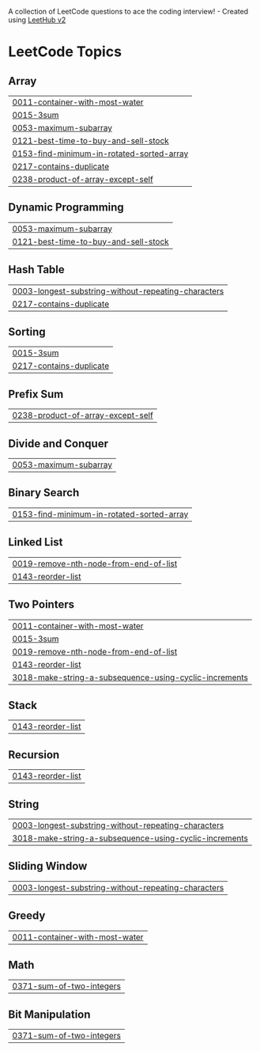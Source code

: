 A collection of LeetCode questions to ace the coding interview! - Created using [LeetHub v2](https://github.com/arunbhardwaj/LeetHub-2.0)
<!---LeetCode Topics Start-->
# LeetCode Topics
## Array
|  |
| ------- |
| [0011-container-with-most-water](https://github.com/manavisharma14/Leetcode/tree/master/0011-container-with-most-water) |
| [0015-3sum](https://github.com/manavisharma14/Leetcode/tree/master/0015-3sum) |
| [0053-maximum-subarray](https://github.com/manavisharma14/Leetcode/tree/master/0053-maximum-subarray) |
| [0121-best-time-to-buy-and-sell-stock](https://github.com/manavisharma14/Leetcode/tree/master/0121-best-time-to-buy-and-sell-stock) |
| [0153-find-minimum-in-rotated-sorted-array](https://github.com/manavisharma14/Leetcode/tree/master/0153-find-minimum-in-rotated-sorted-array) |
| [0217-contains-duplicate](https://github.com/manavisharma14/Leetcode/tree/master/0217-contains-duplicate) |
| [0238-product-of-array-except-self](https://github.com/manavisharma14/Leetcode/tree/master/0238-product-of-array-except-self) |
## Dynamic Programming
|  |
| ------- |
| [0053-maximum-subarray](https://github.com/manavisharma14/Leetcode/tree/master/0053-maximum-subarray) |
| [0121-best-time-to-buy-and-sell-stock](https://github.com/manavisharma14/Leetcode/tree/master/0121-best-time-to-buy-and-sell-stock) |
## Hash Table
|  |
| ------- |
| [0003-longest-substring-without-repeating-characters](https://github.com/manavisharma14/Leetcode/tree/master/0003-longest-substring-without-repeating-characters) |
| [0217-contains-duplicate](https://github.com/manavisharma14/Leetcode/tree/master/0217-contains-duplicate) |
## Sorting
|  |
| ------- |
| [0015-3sum](https://github.com/manavisharma14/Leetcode/tree/master/0015-3sum) |
| [0217-contains-duplicate](https://github.com/manavisharma14/Leetcode/tree/master/0217-contains-duplicate) |
## Prefix Sum
|  |
| ------- |
| [0238-product-of-array-except-self](https://github.com/manavisharma14/Leetcode/tree/master/0238-product-of-array-except-self) |
## Divide and Conquer
|  |
| ------- |
| [0053-maximum-subarray](https://github.com/manavisharma14/Leetcode/tree/master/0053-maximum-subarray) |
## Binary Search
|  |
| ------- |
| [0153-find-minimum-in-rotated-sorted-array](https://github.com/manavisharma14/Leetcode/tree/master/0153-find-minimum-in-rotated-sorted-array) |
## Linked List
|  |
| ------- |
| [0019-remove-nth-node-from-end-of-list](https://github.com/manavisharma14/Leetcode/tree/master/0019-remove-nth-node-from-end-of-list) |
| [0143-reorder-list](https://github.com/manavisharma14/Leetcode/tree/master/0143-reorder-list) |
## Two Pointers
|  |
| ------- |
| [0011-container-with-most-water](https://github.com/manavisharma14/Leetcode/tree/master/0011-container-with-most-water) |
| [0015-3sum](https://github.com/manavisharma14/Leetcode/tree/master/0015-3sum) |
| [0019-remove-nth-node-from-end-of-list](https://github.com/manavisharma14/Leetcode/tree/master/0019-remove-nth-node-from-end-of-list) |
| [0143-reorder-list](https://github.com/manavisharma14/Leetcode/tree/master/0143-reorder-list) |
| [3018-make-string-a-subsequence-using-cyclic-increments](https://github.com/manavisharma14/Leetcode/tree/master/3018-make-string-a-subsequence-using-cyclic-increments) |
## Stack
|  |
| ------- |
| [0143-reorder-list](https://github.com/manavisharma14/Leetcode/tree/master/0143-reorder-list) |
## Recursion
|  |
| ------- |
| [0143-reorder-list](https://github.com/manavisharma14/Leetcode/tree/master/0143-reorder-list) |
## String
|  |
| ------- |
| [0003-longest-substring-without-repeating-characters](https://github.com/manavisharma14/Leetcode/tree/master/0003-longest-substring-without-repeating-characters) |
| [3018-make-string-a-subsequence-using-cyclic-increments](https://github.com/manavisharma14/Leetcode/tree/master/3018-make-string-a-subsequence-using-cyclic-increments) |
## Sliding Window
|  |
| ------- |
| [0003-longest-substring-without-repeating-characters](https://github.com/manavisharma14/Leetcode/tree/master/0003-longest-substring-without-repeating-characters) |
## Greedy
|  |
| ------- |
| [0011-container-with-most-water](https://github.com/manavisharma14/Leetcode/tree/master/0011-container-with-most-water) |
## Math
|  |
| ------- |
| [0371-sum-of-two-integers](https://github.com/manavisharma14/Leetcode/tree/master/0371-sum-of-two-integers) |
## Bit Manipulation
|  |
| ------- |
| [0371-sum-of-two-integers](https://github.com/manavisharma14/Leetcode/tree/master/0371-sum-of-two-integers) |
<!---LeetCode Topics End-->